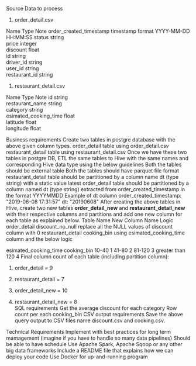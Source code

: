 Source Data to process
1. order_detail.csv

Name	Type	Note
order_created_timestamp	timestamp	format YYYY-MM-DD HH:MM:SS
status	string	 
price	integer	 
discount	float	 
id	string	 
driver_id	string	 
user_id	string	 
restaurant_id	string	 
 

1. restaurant_detail.csv

Name	Type	Note
id	string	 
restaurant_name	string	 
category	string	 
esimated_cooking_time	float	 
latitude	float	 
longitude	float	 
 
 
Business requirements
Create two tables in postgre database with the above given column types.
order_detail table using  order_detail.csv
restaurant_detail table using restaurant_detail.csv
Once we have these two tables in postgre DB, ETL the same tables to Hive with the same names and corresponding Hive data type using the below guidelines
Both the tables should be external table
Both the tables should have parquet file format
restaurant_detail table should be partitioned by a column name dt (type string) with a static value latest
order_detail table should be partitioned by a column named dt (type string) extracted from order_created_timestamp in the format YYYYMMDD
Example of dt column
order_created_timestamp: "2019-06-08 17:31:57"
dt: "20190608"
After creating the above tables in Hive, create two new tables __order_detail_new__ and __restaurant_detail_new__ with their respective columns and partitions and add one new column for each table as explained below.
Table Name	New Column Name	Logic
order_detail	discount_no_null	replace all the NULL values of discount column with 0
restaurant_detail	cooking_bin	using esimated_cooking_time column and the below logic
 

 

 

esimated_cooking_time	cooking_bin
10-40	1
41-80	2
81-120	3
greater than 120	4
Final column count of each table (including partition column):

1. order_detail = 9

2. restaurant_detail = 7

3. order_detail_new = 10

4. restaurant_detail_new = 8  
SQL requirements
Get the average discount for each category
Row count per each cooking_bin
CSV output requirements
Save the above query output to CSV files name discount.csv and cooking.csv.

Technical Requirements
Implement with best practices for long term mamagement (imagine if you have to handle so many data pipelines)
Should be able to have schedule
Use Apache Spark, Apache Sqoop or any other big data frameworks
Include a README file that explains how we can deploy your code
Use Docker for up-and-running program